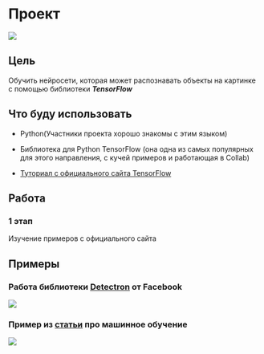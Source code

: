 # Проект
![](https://external-content.duckduckgo.com/iu/?u=https%3A%2F%2Fyabikupil.ru%2Ffiles%2Farticle%2F1588951284_2032_mini4.jpg&f=1&nofb=1)
## Цель
Обучить нейросети, которая может распознавать объекты на картинке с помощью библиотеки ***TensorFlow***

## Что буду использовать

- Python(Участники проекта хорошо знакомы с этим языком)

- Библиотека для Python TensorFlow (она одна из самых популярных для этого направления, с кучей примеров и работающая в Collab)

- [Туториал с официального сайта TensorFlow](https://www.tensorflow.org/tutorials?hl=ru)

## Работа
### 1 этап
Изучение примеров с официального сайта

## Примеры
### Работа библиотеки [Detectron](https://github.com/facebookresearch/Detectron) от Facebook
![](https://i.vas3k.ru/7rz.jpg)
### Пример из [статьи](https://vas3k.ru/blog/machine_learning/) про машинное обучение
![](https://i.vas3k.ru/7sc.jpg)